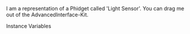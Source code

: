 I am a representation of a Phidget called 'Light Sensor'.
You can drag me out of the AdvancedInterface-Kit.

Instance Variables
